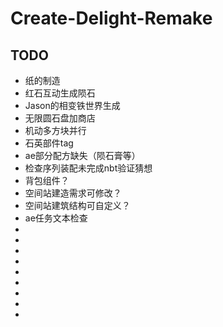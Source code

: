 # Create-Delight-Remake

## TODO

- 纸的制造
- 红石互动生成陨石
- Jason的相变铁世界生成
- 无限圆石盘加商店
- 机动多方块并行
- 石英部件tag
- ae部分配方缺失（陨石膏等）
- 检查序列装配未完成nbt验证猜想
- 背包组件？
- 空间站建造需求可修改？
- 空间站建筑结构可自定义？
- ae任务文本检查
- 
- 
- 
- 
- 
- 
- 
- 
- 
